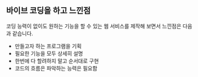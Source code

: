 ## 바이브 코딩을 하고 느낀점
코딩 능력이 없이도 원하는 기능을 할 수 있는 웹 서비스를 제작해 보면서 느낀점은 다음과 같습니다.
- 만들고자 하는 프로그램을 기획
- 필요한 기능을 모두 상세히 설명
- 한번에 다 할려하지 말고 순서대로 구현
- 코드의 흐름은 파악하는 능력은 필요함
  